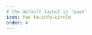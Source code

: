 ```yaml
---
# the default layout is 'page'
icon: fas fa-info-circle
order: 4
---
```



<style>
#access-lastmod,
#trending-tags {
  display: none;
}

/* Hide the panel wrapper sidebar */
#panel-wrapper {
  display: none;
}

/* Expand main content to full width */
main {
  --bs-gutter-x: 0;
  max-width: 100% !important;
  flex: 0 0 100% !important;
}

#tail-wrapper {
  --bs-gutter-x: 0;
  max-width: 100% !important;
  flex: 0 0 100% !important;
}







You can write multiple paragraphs and they'll all flow nicely beside the floated image.
Your text goes here and it will wrap around the image on the right side of the image.
You can write multiple paragraphs and they'll all flow nicely beside the floated image.
Your text goes here and it will wrap around the image on the right side of the image.
You can write multiple paragraphs and they'll all flow nicely beside the floated image.
ou can write multiple paragraphs and they'll all flow nicely beside the floated image.
Your text goes here and it will wrap around the image on the right side of the image.
You can write multiple paragraphs and they'll all flow nicely beside the floated image.
Your text goes here and it will wrap around the image on the right side of the image.
You can write multiple paragraphs and they'll all flow nicely beside the floated image.
You can write multiple paragraphs and they'll all flow nicely beside the floated image.
Your text goes here and it will wrap around the image on the right side of the image.
 can write multiple paragraphs and they'll all flow nicely beside the floated image.
Your text goes here and it will wrap around the image on the right side of the image.
You can write multiple paragraphs and they'll all flow nicely beside the floated image.

